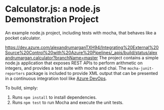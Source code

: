 Calculator.js: a node.js Demonstration Project
==============================================
An example node.js project, including tests with mocha, that behaves like
a pocket calculator.

https://dev.azure.com/alexandrumarganTXH94/Integrating%20External%20Source%20Control%20with%20Azure%20Pipelines/_apis/build/status/alexandrumargan.calculator?branchName=master
The project contains a simple node.js application that exposes REST APIs
to perform arithmetic on integers, and provides a test suite with mocha
and chai.  The `mocha-junit-reporters` package is included to provide XML
output that can be presented in a continuous integration tool like
[Azure DevOps](https://azure.com/devops).

To build, simply:

1. Runs `npm install` to install dependencies.
2. Runs `npm test` to run Mocha and execute the unit tests.

